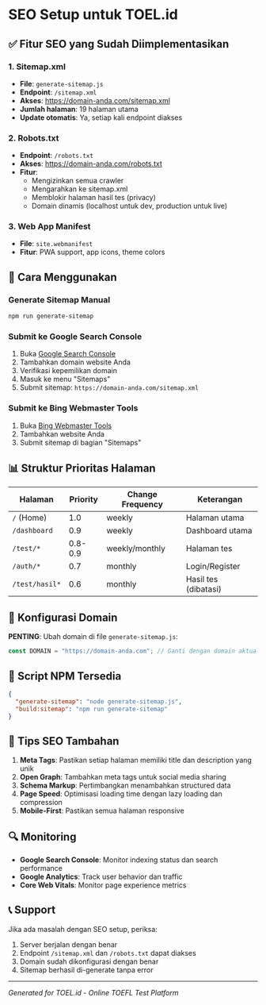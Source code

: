 # SEO Setup untuk TOEL.id

## ✅ Fitur SEO yang Sudah Diimplementasikan

### 1. **Sitemap.xml**

- **File**: `generate-sitemap.js`
- **Endpoint**: `/sitemap.xml`
- **Akses**: https://domain-anda.com/sitemap.xml
- **Jumlah halaman**: 19 halaman utama
- **Update otomatis**: Ya, setiap kali endpoint diakses

### 2. **Robots.txt**

- **Endpoint**: `/robots.txt`
- **Akses**: https://domain-anda.com/robots.txt
- **Fitur**:
  - Mengizinkan semua crawler
  - Mengarahkan ke sitemap.xml
  - Memblokir halaman hasil tes (privacy)
  - Domain dinamis (localhost untuk dev, production untuk live)

### 3. **Web App Manifest**

- **File**: `site.webmanifest`
- **Fitur**: PWA support, app icons, theme colors

## 🚀 Cara Menggunakan

### Generate Sitemap Manual

```bash
npm run generate-sitemap
```

### Submit ke Google Search Console

1. Buka [Google Search Console](https://search.google.com/search-console)
2. Tambahkan domain website Anda
3. Verifikasi kepemilikan domain
4. Masuk ke menu "Sitemaps"
5. Submit sitemap: `https://domain-anda.com/sitemap.xml`

### Submit ke Bing Webmaster Tools

1. Buka [Bing Webmaster Tools](https://www.bing.com/webmasters)
2. Tambahkan website Anda
3. Submit sitemap di bagian "Sitemaps"

## 📊 Struktur Prioritas Halaman

| Halaman        | Priority | Change Frequency | Keterangan           |
| -------------- | -------- | ---------------- | -------------------- |
| `/` (Home)     | 1.0      | weekly           | Halaman utama        |
| `/dashboard`   | 0.9      | weekly           | Dashboard utama      |
| `/test/*`      | 0.8-0.9  | weekly/monthly   | Halaman tes          |
| `/auth/*`      | 0.7      | monthly          | Login/Register       |
| `/test/hasil*` | 0.6      | monthly          | Hasil tes (dibatasi) |

## 🔧 Konfigurasi Domain

**PENTING**: Ubah domain di file `generate-sitemap.js`:

```javascript
const DOMAIN = "https://domain-anda.com"; // Ganti dengan domain aktual
```

## 📝 Script NPM Tersedia

```json
{
  "generate-sitemap": "node generate-sitemap.js",
  "build:sitemap": "npm run generate-sitemap"
}
```

## 🎯 Tips SEO Tambahan

1. **Meta Tags**: Pastikan setiap halaman memiliki title dan description yang unik
2. **Open Graph**: Tambahkan meta tags untuk social media sharing
3. **Schema Markup**: Pertimbangkan menambahkan structured data
4. **Page Speed**: Optimisasi loading time dengan lazy loading dan compression
5. **Mobile-First**: Pastikan semua halaman responsive

## 🔍 Monitoring

- **Google Search Console**: Monitor indexing status dan search performance
- **Google Analytics**: Track user behavior dan traffic
- **Core Web Vitals**: Monitor page experience metrics

## 📞 Support

Jika ada masalah dengan SEO setup, periksa:

1. Server berjalan dengan benar
2. Endpoint `/sitemap.xml` dan `/robots.txt` dapat diakses
3. Domain sudah dikonfigurasi dengan benar
4. Sitemap berhasil di-generate tanpa error

---

_Generated for TOEL.id - Online TOEFL Test Platform_
